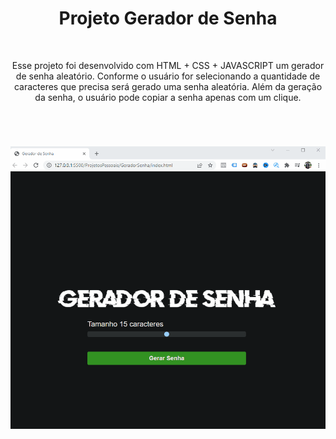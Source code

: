 <h1 align="center">Projeto Gerador de Senha</h1>

<br>

<p align="center">Esse projeto foi desenvolvido com HTML + CSS + JAVASCRIPT um gerador de senha aleatório. Conforme o usuário for selecionando a quantidade de caracteres que precisa será gerado uma senha aleatória. Além da geração da senha, o usuário pode copiar a senha apenas com um clique. </p>

<br> 

<h1 align="center">
    <img alt="readme" title="GeradorSenha" src="./assets/geradorsenha.gif" />
</h1>
